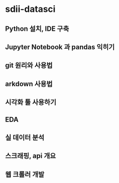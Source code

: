 # sdii-datasci


## Python 설치, IDE 구축

## Jupyter Notebook 과 pandas 익히기

## git 원리와 사용법

## arkdown 사용법

## 시각화 툴 사용하기

## EDA 

## 실 데이터 분석

## 스크래핑, api 개요

## 웹 크롤러 개발

